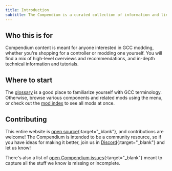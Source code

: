 ```yaml
---
title: Introduction
subtitle: The Compendium is a curated collection of information and links related to GameCube controller (GCC) modding and repair.
---
```


## Who this is for

Compendium content is meant for anyone interested in GCC modding, whether you're shopping for a controller or modding one yourself. You will find a mix of high-level overviews and recommendations, and in-depth technical information and tutorials.

## Where to start

The [glossary](/compendium/glossary) is a good place to familiarize yourself with GCC terminology. Otherwise, browse various components and related mods using the menu, or check out the [mod index](/compendium/mods) to see all mods at once.

## Contributing

This entire website is [open source](https://github.com/dol-003/dol-003-web){:target="\_blank"}, and contributions are welcome! The Compendium is intended to be a community resource, so if you have ideas for making it better, join us in [Discord](https://discord.gg/HwtPU7tkCT){:target="\_blank"} and let us know!

There's also a list of [open Compendium issues](https://github.com/dol-003/dol-003-web/issues?q=is%3Aissue+is%3Aopen+label%3Acompendium){:target="\_blank"} meant to capture all the stuff we know is missing or incomplete.
